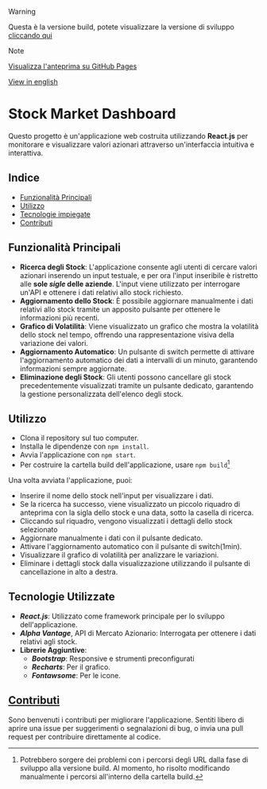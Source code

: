 > [!WARNING]
> Questa è la versione build, potete visualizzare la versione di sviluppo [cliccando qui](https://github.com/MikeBonWebDev/nasdaq-react)

> [!NOTE]
> [Visualizza l'anteprima su GitHub Pages](https://mikebonwebdev.github.io/nasdaq-react-ghpages)

[View in english](./README.md)
# Stock Market Dashboard

Questo progetto è un'applicazione web costruita utilizzando **React.js** per monitorare e visualizzare valori azionari attraverso un'interfaccia intuitiva e interattiva.

## Indice

- [Funzionalità Principali](LEGGIMI.md#funzionalità-principali)
- [Utilizzo](LEGGIMI.md#utilizzo)
- [Tecnologie impiegate](LEGGIMI.md#tecnologie-utilizzate)
- [Contributi](LEGGIMI.md#contributi)

## Funzionalità Principali


- **Ricerca degli Stock**: L'applicazione consente agli utenti di cercare valori azionari inserendo un input testuale, e per ora l'input inseribile è ristretto alle **sole _sigle_ delle aziende**. L'input viene utilizzato per interrogare un'API e ottenere i dati relativi allo stock richiesto.
- **Aggiornamento dello Stock**: È possibile aggiornare manualmente i dati relativi allo stock tramite un apposito pulsante per ottenere le informazioni più recenti.
- **Grafico di Volatilità**: Viene visualizzato un grafico che mostra la volatilità dello stock nel tempo, offrendo una rappresentazione visiva della variazione dei valori.
- **Aggiornamento Automatico**: Un pulsante di switch permette di attivare l'aggiornamento automatico dei dati a intervalli di un minuto, garantendo informazioni sempre aggiornate.
- **Eliminazione degli Stock**: Gli utenti possono cancellare gli stock precedentemente visualizzati tramite un pulsante dedicato, garantendo la gestione personalizzata dell'elenco degli stock.

## Utilizzo

- Clona il repository sul tuo computer.
- Installa le dipendenze con `npm install`.
- Avvia l'applicazione con `npm start`.
- Per costruire la cartella build dell'applicazione, usare `npm build`[^1]


Una volta avviata l'applicazione, puoi:

- Inserire il nome dello stock nell'input per visualizzare i dati.
- Se la ricerca ha successo, viene visualizzato un piccolo riquadro di anteprima con la sigla dello stock e una data, sotto la casella di ricerca.
- Cliccando sul riquadro, vengono visualizzati i dettagli dello stock selezionato
- Aggiornare manualmente i dati con il pulsante dedicato.
- Attivare l'aggiornamento automatico con il pulsante di switch(1min).
- Visualizzare il grafico di volatilità per analizzare le variazioni.
- Eliminare i dettagli stock dalla visualizzazione utilizzando il pulsante di cancellazione in alto a destra.

## Tecnologie Utilizzate
- ***React.js***: Utilizzato come framework principale per lo sviluppo dell'applicazione.
- ***Alpha Vantage***, API di Mercato Azionario: Interrogata per ottenere i dati relativi agli stock.
- **Librerie Aggiuntive**: 
  - ***Bootstrap***: Responsive e strumenti preconfigurati
  - ***Recharts***: Per il grafico.
  - ***Fontawsome***: Per le icone.

## [Contributi](LEGGIMI.md#contributi)
Sono benvenuti i contributi per migliorare l'applicazione. Sentiti libero di aprire una issue per suggerimenti o segnalazioni di bug, o invia una pull request per contribuire direttamente al codice.

[^1]: Potrebbero sorgere dei problemi con i percorsi degli URL dalla fase di sviluppo alla versione build. Al momento, ho risolto modificando manualmente i percorsi all'interno della cartella build.